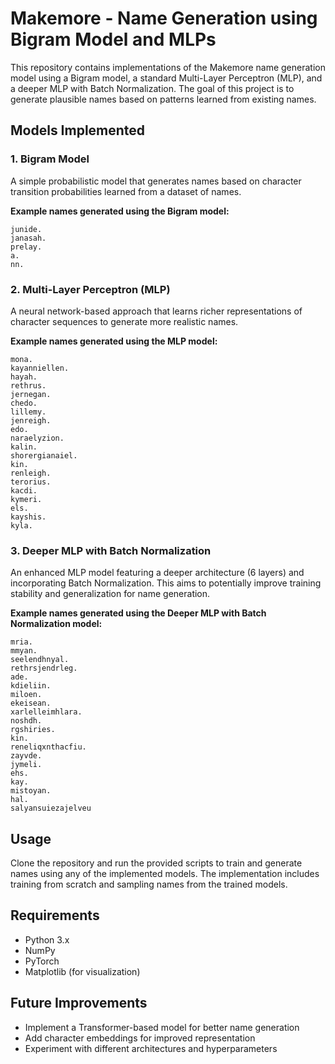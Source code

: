 # Makemore - Name Generation using Bigram Model and MLPs

This repository contains implementations of the Makemore name generation model using a Bigram model, a standard Multi-Layer Perceptron (MLP), and a deeper MLP with Batch Normalization. The goal of this project is to generate plausible names based on patterns learned from existing names.

## Models Implemented

### 1. Bigram Model
A simple probabilistic model that generates names based on character transition probabilities learned from a dataset of names.

**Example names generated using the Bigram model:**
````
junide.
janasah.
prelay.
a.
nn.
````

### 2. Multi-Layer Perceptron (MLP)
A neural network-based approach that learns richer representations of character sequences to generate more realistic names.

**Example names generated using the MLP model:**

````
mona.
kayanniellen.
hayah.
rethrus.
jernegan.
chedo.
lillemy.
jenreigh.
edo.
naraelyzion.
kalin.
shorergianaiel.
kin.
renleigh.
terorius.
kacdi.
kymeri.
els.
kayshis.
kyla.
````

### 3. Deeper MLP with Batch Normalization
An enhanced MLP model featuring a deeper architecture (6 layers) and incorporating Batch Normalization. This aims to potentially improve training stability and generalization for name generation.

**Example names generated using the Deeper MLP with Batch Normalization model:**

````
mria.
mmyan.
seelendhnyal.
rethrsjendrleg.
ade.
kdieliin.
miloen.
ekeisean.
xarlelleimhlara.
noshdh.
rgshiries.
kin.
reneliqxnthacfiu.
zayvde.
jymeli.
ehs.
kay.
mistoyan.
hal.
salyansuiezajelveu
````

## Usage
Clone the repository and run the provided scripts to train and generate names using any of the implemented models. The implementation includes training from scratch and sampling names from the trained models.

## Requirements
- Python 3.x
- NumPy
- PyTorch
- Matplotlib (for visualization)

## Future Improvements
- Implement a Transformer-based model for better name generation
- Add character embeddings for improved representation
- Experiment with different architectures and hyperparameters
